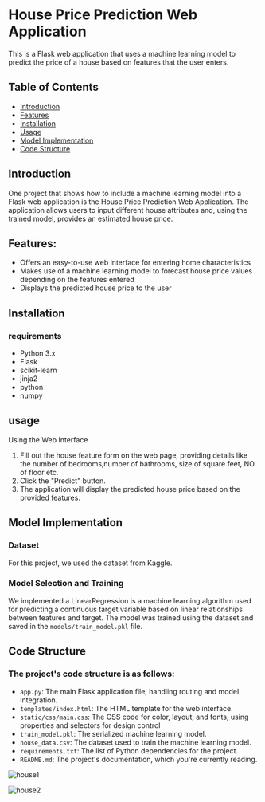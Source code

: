 
# House Price Prediction Web Application

This is a Flask web application that uses a machine learning model to predict the price of a house based on features that the user enters.

## Table of Contents
- [Introduction](#introduction)
- [Features](#features)
- [Installation](#installation)
- [Usage](#usage)
- [Model Implementation](#model-implementation)
- [Code Structure](#code-structure)

## Introduction

One project that shows how to include a machine learning model into a Flask web application is the House Price Prediction Web Application. The application allows users to input different house attributes and, using the trained model, provides an estimated house price.

## Features: 

- Offers an easy-to-use web interface for entering home characteristics
- Makes use of a machine learning model to forecast house price values depending on the features entered
- Displays the predicted house price to the user

## Installation

### requirements
- Python 3.x
- Flask
- scikit-learn
- jinja2
- python
- numpy


## usage
Using the Web Interface
1. Fill out the house feature form on the web page, providing details like the number of bedrooms,number of bathrooms, size of square feet, NO of floor etc.
2. Click the "Predict" button.
3. The application will display the predicted house price based on the provided features.

## Model Implementation

### Dataset
For this project, we used the dataset from Kaggle.

### Model Selection and Training
We implemented a LinearRegression is a machine learning algorithm used for predicting a continuous target variable based on linear relationships between features and target. The model was trained using the dataset and saved in the `models/train_model.pkl` file.


## Code Structure

### The project's code structure is as follows:
- `app.py`: The main Flask application file, handling routing and model integration.
- `templates/index.html`: The HTML template for the web interface.
- `static/css/main.css`: The CSS code for color, layout, and fonts, using properties and selectors for design control
- `train_model.pkl`: The serialized machine learning model.
- `house_data.csv`: The dataset used to train the machine learning model.
- `requirements.txt`: The list of Python dependencies for the project.
- `README.md`: The project's documentation, which you're currently reading.


![house1](https://github.com/user-attachments/assets/1d704bad-0265-4045-88bc-fc915fb70974)


![house2](https://github.com/user-attachments/assets/bf078db1-2b3f-474a-850d-8b88655c0bb2)



